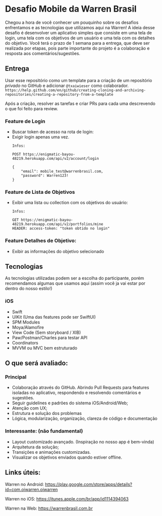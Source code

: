 # Desafio Mobile da Warren Brasil

Chegou a hora de você conhecer um pouquinho sobre os desafios enfrentamos e as tecnologias que utilizamos aqui na Warren! A ideia desse desafio é desenvolver um aplicativo simples que consiste em uma tela de login, uma tela com os objetivos de um usuário e uma tela com os detalhes do objetivo.
Você terá o prazo de 1 semana para a entrega, que deve ser realizada por etapas, pois parte importante do projeto é a colaboração e resposta aos comentários/sugestões.

## Entrega
Usar esse repositório como um template para a criação de um repositório *privado* no GitHub e adicionar `@txaiwieser` como colaborador. 
`https://help.github.com/en/github/creating-cloning-and-archiving-repositories/creating-a-repository-from-a-template`

Após a criação, resolver as tarefas e criar PRs para cada uma descrevendo o que foi feito para review.

### Feature de Login
* Buscar token de acesso na rota de login:
* Exigir login apenas uma vez.     
  ```
  Infos:
  
  POST https://enigmatic-bayou-48219.herokuapp.com/api/v2/account/login

  {
      "email": mobile_test@warrenbrasil.com,
      "password": Warren123!
  }
  ```

### Feature de Lista de Objetivos
* Exibir uma lista ou collection com os objetivos do usuário: 
  ```
  Infos:

  GET https://enigmatic-bayou-48219.herokuapp.com/api/v2/portfolios/mine
  HEADER: access-token: "token obtido no login"
  ```

### Feature Detalhes de Objetivo:
* Exibir as informações do objetivo selecionado

## Tecnologias
As tecnologias utilizadas podem ser a escolha do participante, porém recomendamos algumas que usamos aqui (assim você ja vai estar por dentro do nosso estilo!)

### iOS
* Swift
* UIKit (Uma das features pode ser SwiftUI)
* SPM Modules
* Moya/Alamofire
* View Code (Sem storyboard / XIB)
* Paw/Postman/Charles para testar API
* Coordinators
* MVVM ou MVC bem estruturado

## O que será avaliado:

### Principal
* Colaboração através do GitHub. Abrindo Pull Requests para features isoladas no aplicativo, respondendo e resolvendo comentários e sugestões.
* Seguir guidelines e padrões do sistema iOS/Android/Web;
* Atenção com UX;
* Estrutura e solução dos problemas
* Lógica, modularização, organização, clareza de código e documentação


### Interessante: (não fundamental)
* Layout customizado avançado. (Inspiração no nosso app é bem-vinda)
* Arquitetura da solução;
* Transições e animações customizadas.
* Visualizar os objetivos enviados quando estiver offline.

## Links úteis:

Warren no Android:
https://play.google.com/store/apps/details?id=com.oiwarren.oiwarren

Warren no iOS:
https://itunes.apple.com/br/app/id1114394063

Warren na Web:
https://warrenbrasil.com.br
